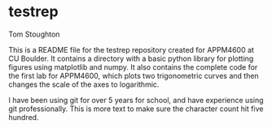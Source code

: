 # testrep
Tom Stoughton

This is a README file for the testrep repository created for APPM4600 at CU Boulder. It contains a directory with a basic python library for plotting figures using matplotlib and numpy. It also contains the complete code for the first lab for APPM4600, which plots two trigonometric curves and then changes the scale of the axes to logarithmic. 

I have been using git for over 5 years for school, and have experience using git professionally. This is more text to make sure the character count hit five hundred.